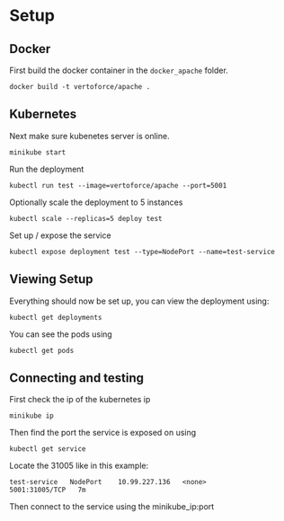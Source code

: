 Setup
========


Docker
------

First build the docker container in the `docker_apache` folder.

`docker build -t vertoforce/apache .`



Kubernetes
-------

Next make sure kubenetes server is online.

`minikube start`


Run the deployment

`kubectl run test --image=vertoforce/apache --port=5001`

Optionally scale the deployment to 5 instances

`kubectl scale --replicas=5 deploy test`

Set up / expose the service

`kubectl expose deployment test --type=NodePort --name=test-service`


Viewing Setup
------

Everything should now be set up, you can view the deployment using:

`kubectl get deployments`

You can see the pods using

`kubectl get pods`


Connecting and testing
----------------

First check the ip of the kubernetes ip

`minikube ip`

Then find the port the service is exposed on using

`kubectl get service`

Locate the 31005 like in this example:

`test-service   NodePort    10.99.227.136   <none>        5001:31005/TCP   7m`

Then connect to the service using the minikube_ip:port


